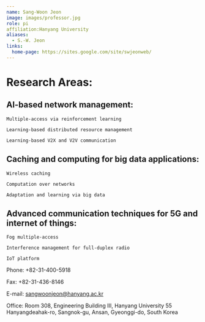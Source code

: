 ```yaml
---
name: Sang-Woon Jeon
image: images/professor.jpg
role: pi
affiliation:Hanyang University
aliases:
  - S.-W. Jeon
links:
  home-page: https://sites.google.com/site/swjeonweb/
---
```


# Research Areas:
## AI-based network management:

    Multiple-access via reinforcement learning 

    Learning-based distributed resource management

    Learning-based V2X and V2V communication

## Caching and computing for big data applications:

    Wireless caching 

    Computation over networks

    Adaptation and learning via big data

## Advanced communication techniques for 5G and internet of things:

    Fog multiple-access

    Interference management for full-duplex radio
    
    IoT platform 

Phone: +82-31-400-5918

Fax: +82-31-436-8146

E-mail: sangwoonjeon@hanyang.ac.kr

Office: Room 308, Engineering Building III, Hanyang University 55 Hanyangdeahak-ro, Sangnok-gu, Ansan, Gyeonggi-do, South Korea